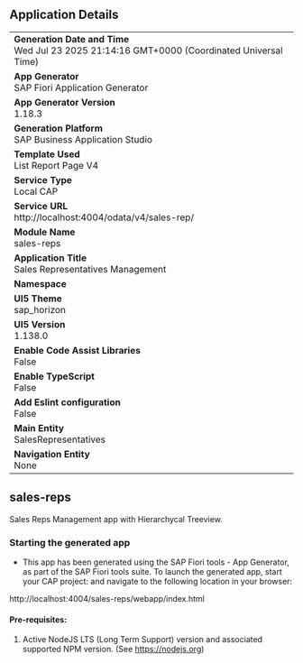 ## Application Details
|               |
| ------------- |
|**Generation Date and Time**<br>Wed Jul 23 2025 21:14:16 GMT+0000 (Coordinated Universal Time)|
|**App Generator**<br>SAP Fiori Application Generator|
|**App Generator Version**<br>1.18.3|
|**Generation Platform**<br>SAP Business Application Studio|
|**Template Used**<br>List Report Page V4|
|**Service Type**<br>Local CAP|
|**Service URL**<br>http://localhost:4004/odata/v4/sales-rep/|
|**Module Name**<br>sales-reps|
|**Application Title**<br>Sales Representatives Management|
|**Namespace**<br>|
|**UI5 Theme**<br>sap_horizon|
|**UI5 Version**<br>1.138.0|
|**Enable Code Assist Libraries**<br>False|
|**Enable TypeScript**<br>False|
|**Add Eslint configuration**<br>False|
|**Main Entity**<br>SalesRepresentatives|
|**Navigation Entity**<br>None|

## sales-reps

Sales Reps Management app with Hierarchycal Treeview.

### Starting the generated app

-   This app has been generated using the SAP Fiori tools - App Generator, as part of the SAP Fiori tools suite.  To launch the generated app, start your CAP project:  and navigate to the following location in your browser:

http://localhost:4004/sales-reps/webapp/index.html

#### Pre-requisites:

1. Active NodeJS LTS (Long Term Support) version and associated supported NPM version.  (See https://nodejs.org)


